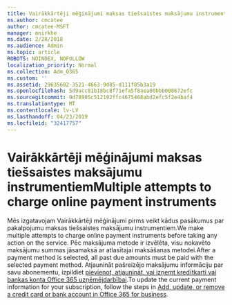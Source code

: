 ```yaml
---
title: Vairākkārtēji mēģinājumi maksas tiešsaistes maksājumu instrumentiem
ms.author: cmcatee
author: cmcatee-MSFT
manager: mnirkhe
ms.date: 2/28/2018
ms.audience: Admin
ms.topic: article
ROBOTS: NOINDEX, NOFOLLOW
localization_priority: Normal
ms.collection: Adm_O365
ms.custom: ''
ms.assetid: 29635602-3521-4663-9d85-d111f85b3a19
ms.openlocfilehash: 5d9acc81b18bc8f71efa5f8aea00bbb008672efc
ms.sourcegitcommit: 9d78905c512192ffc4675468abd2efc5f2e4baf4
ms.translationtype: MT
ms.contentlocale: lv-LV
ms.lasthandoff: 04/23/2019
ms.locfileid: "32417757"
---
```

# <a name="multiple-attempts-to-charge-online-payment-instruments"></a><span data-ttu-id="8e82c-102">Vairākkārtēji mēģinājumi maksas tiešsaistes maksājumu instrumentiem</span><span class="sxs-lookup"><span data-stu-id="8e82c-102">Multiple attempts to charge online payment instruments</span></span>

<span data-ttu-id="8e82c-103">Mēs izgatavojam Vairākkārtēji mēģinājumi pirms veikt kādus pasākumus par pakalpojumu maksas tiešsaistes maksājumu instrumentiem.</span><span class="sxs-lookup"><span data-stu-id="8e82c-103">We make multiple attempts to charge online payment instruments before taking any action on the service.</span></span> <span data-ttu-id="8e82c-104">Pēc maksājuma metode ir izvēlēta, visu nokavēto maksājumu summas jāsamaksā ar atlasītajai maksāšanas metodei.</span><span class="sxs-lookup"><span data-stu-id="8e82c-104">After a payment method is selected, all past due amounts must be paid with the selected payment method.</span></span> <span data-ttu-id="8e82c-105">Atjaunināt pašreizējo maksājumu informāciju par savu abonementu, izpildiet [pievienot, atjaunināt, vai izņemt kredītkarti vai bankas konta Office 365 uzņēmējdarbībai](https://support.office.com/article/30ba9c83-50d8-4020-90ed-830a5b8c8724).</span><span class="sxs-lookup"><span data-stu-id="8e82c-105">To update the current payment information for your subscription, follow the steps in [Add, update, or remove a credit card or bank account in Office 365 for business](https://support.office.com/article/30ba9c83-50d8-4020-90ed-830a5b8c8724).</span></span>
  

